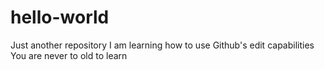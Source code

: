 # hello-world
Just another repository
I am learning how to use Github's edit capabilities
You are never to old to learn
